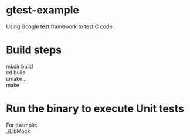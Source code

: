 # gtest-example
Using Google test framework to test C code.

# Build steps
mkdir build\
cd build\
cmake ..\
make

# Run the binary to execute Unit tests
For example:\
./LibMock
